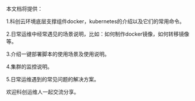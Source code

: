本文档将提供：

1.科创云环境底层支撑组件docker，kubernetes的介绍以及它们的常用命令。

2.日常运维中经常遇见的场景说明，比如：如何制作docker镜像，如何转移镜像等。

3.介绍一键部署脚本的使用场景及使用说明。

4.集群的监控说明。

5.日常运维遇到的常见问题的解决方案。

欢迎科创运维人一起交流分享。



